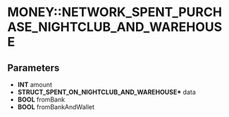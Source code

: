 # MONEY::NETWORK_SPENT_PURCHASE_NIGHTCLUB_AND_WAREHOUSE

## Parameters
* **INT** amount
* **STRUCT_SPENT_ON_NIGHTCLUB_AND_WAREHOUSE\*** data
* **BOOL** fromBank
* **BOOL** fromBankAndWallet